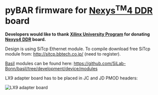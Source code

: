 
# pyBAR firmware for [Nexys<sup>TM</sup>4 DDR](http://www.digilentinc.com/Products/Detail.cfm?Prod=NEXYS4DDR) board

**Developers would like to thank [Xilinx University Program](http://www.xilinx.com/support/university.html) for donating [Nexys4 DDR](http://www.digilentinc.com/Products/Detail.cfm?Prod=NEXYS4DDR) board.**

Design is using SiTcp Ethernet module. To compile download free SiTcp module from: http://sitcp.bbtech.co.jp/ (need to register).

[Basil](https://github.com/SiLab-Bonn/basil) modules can be found here: https://github.com/SiLab-Bonn/basil/tree/development/device/modules

LX9 adapter board has to be placed in JC and JD PMOD headers:

![LX9 adapter board](https://raw.githubusercontent.com/SiLab-Bonn/basil/master/docs/_static/lx9_fei4_a.jpg "Adapter board")

